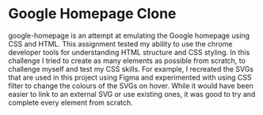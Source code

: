 # Google Homepage Clone

google-homepage is an attempt at emulating the Google homepage using CSS and HTML. This assignment tested my ability to use the chrome developer tools for understanding HTML structure and CSS styling. In this challenge I tried to create as many elements as possible from scratch, to challenge myself and test my CSS skills. For example, I recreated the SVGs that are used in this project using Figma and experimented with using CSS filter to change the colours of the SVGs on hover. While it would have been easier to link to an external SVG or use existing ones, it was good to try and complete every element from scratch. 
